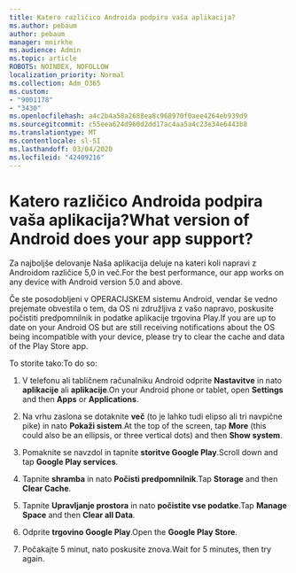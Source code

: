 ```yaml
---
title: Katero različico Androida podpira vaša aplikacija?
ms.author: pebaum
author: pebaum
manager: mnirkhe
ms.audience: Admin
ms.topic: article
ROBOTS: NOINDEX, NOFOLLOW
localization_priority: Normal
ms.collection: Adm_O365
ms.custom:
- "9001178"
- "3430"
ms.openlocfilehash: a4c2b4a58a2688ea8c968970f0aee4264eb939d9
ms.sourcegitcommit: c55eea624d960d2dd17ac4aa5a4c23e34e6443b8
ms.translationtype: MT
ms.contentlocale: sl-SI
ms.lasthandoff: 03/04/2020
ms.locfileid: "42409216"
---
```

# <a name="what-version-of-android-does-your-app-support"></a><span data-ttu-id="f26b4-102">Katero različico Androida podpira vaša aplikacija?</span><span class="sxs-lookup"><span data-stu-id="f26b4-102">What version of Android does your app support?</span></span>

<span data-ttu-id="f26b4-103">Za najboljše delovanje Naša aplikacija deluje na kateri koli napravi z Androidom različice 5,0 in več.</span><span class="sxs-lookup"><span data-stu-id="f26b4-103">For the best performance, our app works on any device with Android version 5.0 and above.</span></span>

<span data-ttu-id="f26b4-104">Če ste posodobljeni v OPERACIJSKEM sistemu Android, vendar še vedno prejemate obvestila o tem, da OS ni združljiva z vašo napravo, poskusite počistiti predpomnilnik in podatke aplikacije trgovina Play.</span><span class="sxs-lookup"><span data-stu-id="f26b4-104">If you are up to date on your Android OS but are still receiving notifications about the OS being incompatible with your device, please try to clear the cache and data of the Play Store app.</span></span>

<span data-ttu-id="f26b4-105">To storite tako:</span><span class="sxs-lookup"><span data-stu-id="f26b4-105">To do so:</span></span> 

1. <span data-ttu-id="f26b4-106">V telefonu ali tabličnem računalniku Android odprite **Nastavitve** in nato **aplikacije** ali **aplikacije**.</span><span class="sxs-lookup"><span data-stu-id="f26b4-106">On your Android phone or tablet, open **Settings** and then **Apps** or **Applications**.</span></span>

2. <span data-ttu-id="f26b4-107">Na vrhu zaslona se dotaknite **več** (to je lahko tudi elipso ali tri navpične pike) in nato **Pokaži sistem**.</span><span class="sxs-lookup"><span data-stu-id="f26b4-107">At the top of the screen, tap **More** (this could also be an ellipsis, or three vertical dots) and then **Show system**.</span></span> 

3. <span data-ttu-id="f26b4-108">Pomaknite se navzdol in tapnite **storitve Google Play**.</span><span class="sxs-lookup"><span data-stu-id="f26b4-108">Scroll down and tap **Google Play services**.</span></span> 

4. <span data-ttu-id="f26b4-109">Tapnite **shramba** in nato **Počisti predpomnilnik**.</span><span class="sxs-lookup"><span data-stu-id="f26b4-109">Tap **Storage** and then **Clear Cache**.</span></span> 

5. <span data-ttu-id="f26b4-110">Tapnite **Upravljanje prostora** in nato **počistite vse podatke**.</span><span class="sxs-lookup"><span data-stu-id="f26b4-110">Tap **Manage Space** and then **Clear all Data**.</span></span> 

6. <span data-ttu-id="f26b4-111">Odprite **trgovino Google Play**.</span><span class="sxs-lookup"><span data-stu-id="f26b4-111">Open the **Google Play Store**.</span></span> 

7. <span data-ttu-id="f26b4-112">Počakajte 5 minut, nato poskusite znova.</span><span class="sxs-lookup"><span data-stu-id="f26b4-112">Wait for 5 minutes, then try again.</span></span> 